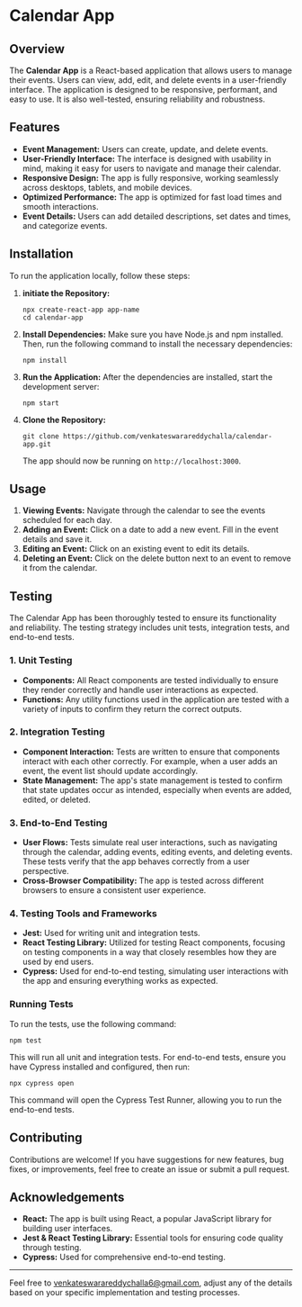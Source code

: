 
# Calendar App

## Overview

The **Calendar App** is a React-based application that allows users to manage their events. Users can view, add, edit, and delete events in a user-friendly interface. The application is designed to be responsive, performant, and easy to use. It is also well-tested, ensuring reliability and robustness.

## Features

- **Event Management:** Users can create, update, and delete events.
- **User-Friendly Interface:** The interface is designed with usability in mind, making it easy for users to navigate and manage their calendar.
- **Responsive Design:** The app is fully responsive, working seamlessly across desktops, tablets, and mobile devices.
- **Optimized Performance:** The app is optimized for fast load times and smooth interactions.
- **Event Details:** Users can add detailed descriptions, set dates and times, and categorize events.

## Installation

To run the application locally, follow these steps:

1. **initiate the Repository:**
   ```
   npx create-react-app app-name
   cd calendar-app
   ```

2. **Install Dependencies:**
   Make sure you have Node.js and npm installed. Then, run the following command to install the necessary dependencies:
   ```
   npm install
   ```

3. **Run the Application:**
   After the dependencies are installed, start the development server:
   ```
   npm start
   ```
4. **Clone the Repository:**
    ```
    git clone https://github.com/venkateswarareddychalla/calendar-app.git
    ```
   The app should now be running on `http://localhost:3000`.

## Usage

1. **Viewing Events:** Navigate through the calendar to see the events scheduled for each day.
2. **Adding an Event:** Click on a date to add a new event. Fill in the event details and save it.
3. **Editing an Event:** Click on an existing event to edit its details.
4. **Deleting an Event:** Click on the delete button next to an event to remove it from the calendar.

## Testing

The Calendar App has been thoroughly tested to ensure its functionality and reliability. The testing strategy includes unit tests, integration tests, and end-to-end tests.

### 1. Unit Testing

- **Components:** All React components are tested individually to ensure they render correctly and handle user interactions as expected.
- **Functions:** Any utility functions used in the application are tested with a variety of inputs to confirm they return the correct outputs.

### 2. Integration Testing

- **Component Interaction:** Tests are written to ensure that components interact with each other correctly. For example, when a user adds an event, the event list should update accordingly.
- **State Management:** The app's state management is tested to confirm that state updates occur as intended, especially when events are added, edited, or deleted.

### 3. End-to-End Testing

- **User Flows:** Tests simulate real user interactions, such as navigating through the calendar, adding events, editing events, and deleting events. These tests verify that the app behaves correctly from a user perspective.
- **Cross-Browser Compatibility:** The app is tested across different browsers to ensure a consistent user experience.

### 4. Testing Tools and Frameworks

- **Jest:** Used for writing unit and integration tests.
- **React Testing Library:** Utilized for testing React components, focusing on testing components in a way that closely resembles how they are used by end users.
- **Cypress:** Used for end-to-end testing, simulating user interactions with the app and ensuring everything works as expected.

### Running Tests

To run the tests, use the following command:

```
npm test
```

This will run all unit and integration tests. For end-to-end tests, ensure you have Cypress installed and configured, then run:

```
npx cypress open
```

This command will open the Cypress Test Runner, allowing you to run the end-to-end tests.

## Contributing

Contributions are welcome! If you have suggestions for new features, bug fixes, or improvements, feel free to create an issue or submit a pull request.

## Acknowledgements

- **React:** The app is built using React, a popular JavaScript library for building user interfaces.
- **Jest & React Testing Library:** Essential tools for ensuring code quality through testing.
- **Cypress:** Used for comprehensive end-to-end testing.

---

Feel free to venkateswarareddychalla6@gmail.com, adjust any of the details based on your specific implementation and testing processes.
